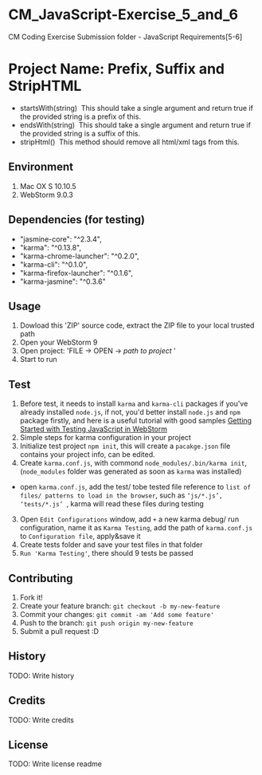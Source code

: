 # CM_JavaScript-Exercise_5_and_6
CM Coding Exercise Submission folder - JavaScript Requirements[5-6]
<snippet>
  <content>
# Project Name:  Prefix, Suffix and StripHTML

* startsWith(string) ­ This should take a single argument and return true if the provided string is a prefix
of this.
* endsWith(string) ­ This should take a single argument and return true if the provided string is a suffix of this.
* stripHtml() ­ This method should remove all html/xml tags from this.

## Environment
1. Mac OX S 10.10.5
2. WebStorm 9.0.3

## Dependencies (for testing)
- "jasmine-core": "^2.3.4",
- "karma": "^0.13.8",
- "karma-chrome-launcher": "^0.2.0",
- "karma-cli": "^0.1.0",
- "karma-firefox-launcher": "^0.1.6",
- "karma-jasmine": "^0.3.6"

## Usage
1. Dowload this 'ZIP' source code, extract the ZIP file to your local trusted path
2. Open your WebStorm 9
3. Open project: 'FILE -> OPEN -> *path to project* '
4. Start to run

## Test
1. Before test, it needs to install `karma` and `karma-cli` packages if you've already installed `node.js`, if not, you'd better install `node.js` and `npm` package firstly, and here is a useful tutorial with good samples [Getting Started with Testing JavaScript in WebStorm](https://www.youtube.com/watch?v=QQSySPpzmPI)
2. Simple steps for karma configuration in your project
 1. Initialize test project `npm init`, this will create a `pacakge.json` file contains your project info, can be edited. 
 2. Create `karma.conf.js`, with commond `node_modules/.bin/karma init`, (`node_modules` folder was generated as soon as `karma` was installed)
  * open `karma.conf.js`, add the test/ tobe tested file reference to `list of files/ patterns to load in the browser`, such as `‘js/*.js’, ‘tests/*.js’
`, karma will read these files during testing
 3. Open `Edit Configurations` window, add `+` a new karma debug/ run configuration, name it as `Karma Testing`, add the path of `karma.conf.js` to `Configuration file`, apply&save it
3. Create tests folder and save your test files in that folder
4. `Run 'Karma Testing'`, there should 9 tests be passed 

## Contributing
1. Fork it!
2. Create your feature branch: `git checkout -b my-new-feature`
3. Commit your changes: `git commit -am 'Add some feature'`
4. Push to the branch: `git push origin my-new-feature`
5. Submit a pull request :D

## History
TODO: Write history

## Credits
TODO: Write credits

## License
TODO: Write license
</content>
  <tabTrigger>readme</tabTrigger>
</snippet>
